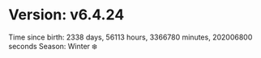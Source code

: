 # Version: v6.4.24
Time since birth: 2338 days, 56113 hours, 3366780 minutes, 202006800 seconds
Season: Winter ❄️

